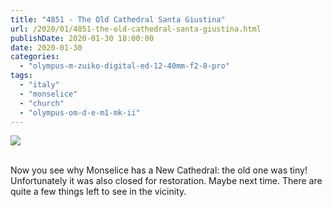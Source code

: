 ```yaml
---
title: "4851 - The Old Cathedral Santa Giustina"
url: /2020/01/4851-the-old-cathedral-santa-giustina.html
publishDate: 2020-01-30 18:00:00
date: 2020-01-30
categories: 
  - "olympus-m-zuiko-digital-ed-12-40mm-f2-8-pro"
tags: 
  - "italy"
  - "monselice"
  - "church"
  - "olympus-om-d-e-m1-mk-ii"
---
```

<div class="container">
<div class="center"><a target="_blank" href="https://d25zfm9zpd7gm5.cloudfront.net/1200x1200/2018/20180511_151854_lr.jpg"><img class="webfeedsFeaturedVisual" src="https://d25zfm9zpd7gm5.cloudfront.net/0600x0600/2018/20180511_151854_lr.jpg" /></a></div>
</div>
<br />

Now you see why Monselice has a New Cathedral: the old one was tiny!
Unfortunately it was also closed for restoration. Maybe next time.
There are quite a few things left to see in the vicinity.